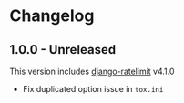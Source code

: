 # Changelog

## 1.0.0 - Unreleased

This version includes [django-ratelimit](https://github.com/jsocol/django-ratelimit) v4.1.0

- Fix duplicated option issue in `tox.ini`
